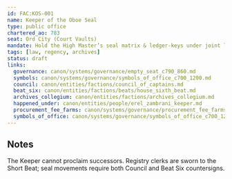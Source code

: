 ```yaml
---
id: FAC:KOS-001
name: Keeper of the Oboe Seal
type: public office
chartered_ao: 783
seat: Ord City (Court Vaults)
mandate: Hold the High Master’s seal matrix & ledger-keys under joint lock (Council + Beat Six); certify absence; register interim acts; sequester tainted seals; yield the seal to the newly proclaimed High Master.
tags: [law, regency, archives]
status: draft
links:
  governance: canon/systems/governance/empty_seat_c790_860.md
  symbols: canon/systems/governance/symbols_of_office_c700_1200.md
  council: canon/entities/factions/council_of_captains.md
  beat_six: canon/entities/factions/beats/house_sixth_beat.md
  archives_collegium: canon/entities/factions/archives_collegium.md
  happened_under: canon/entities/people/erel_zambrani_keeper.md
  procurement_fee_farms: canon/systems/governance/procurement_fee_farms_c700_1200.md
  symbols_of_office: canon/systems/governance/symbols_of_office_c700_1200.md
---
```

## Notes
The Keeper cannot proclaim successors. Registry clerks are sworn to the Short Beat; seal movements require both Council and Beat Six countersigns.
